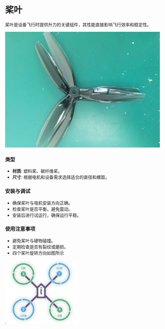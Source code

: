 # 桨叶

桨叶是设备飞行时提供升力的关键组件，其性能直接影响飞行效率和稳定性。

![](./assets/fan.png)

### 类型

- **材质**: 塑料桨、碳纤维桨。
- **尺寸**: 根据电机和设备需求选择适合的直径和螺距。

### 安装与调试

- 确保桨叶与电机安装方向正确。
- 检查桨叶是否平衡，避免震动。
- 安装后进行试运行，确保运行平稳。

### 使用注意事项

- 避免桨叶与硬物碰撞。
- 定期检查是否有裂纹或磨损。
- 四个桨叶旋转方向如图所示

![](assets/1.png)